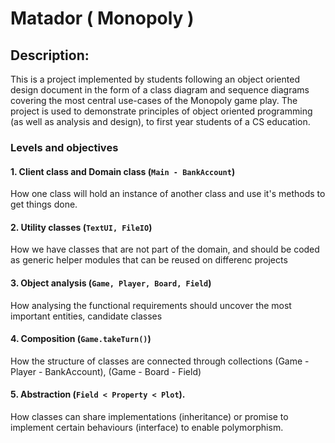 # Matador ( Monopoly )

## Description:
This is a project implemented by students following an object oriented design document in the form of a class diagram and sequence diagrams covering the most central use-cases of the Monopoly game play.
The project is used to demonstrate principles of object oriented programming (as well as analysis and design), to first year students of a CS education.


### Levels and objectives
#### 1. Client class and Domain class (```Main - BankAccount```)<br />
How one class will hold an instance of another class and use it's methods to get things done.
#### 2. Utility classes (```TextUI, FileIO```)<br />
How we have classes that are not part of the domain, and should be coded as generic helper modules that can be reused on differenc projects
#### 3. Object analysis (```Game, Player, Board, Field```)<br /> 
How analysing the functional requirements should uncover the most important entities, candidate classes  
#### 4. Composition (```Game.takeTurn()```)<br />
How the structure of classes are connected through collections (Game - Player - BankAccount), (Game - Board - Field)
#### 5. Abstraction (```Field < Property < Plot```).<br />
How classes can share implementations (inheritance) or promise to implement certain behaviours (interface) to enable polymorphism.
